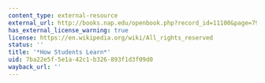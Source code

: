 ```yaml
---
content_type: external-resource
external_url: http://books.nap.edu/openbook.php?record_id=11100&page=79
has_external_license_warning: true
license: https://en.wikipedia.org/wiki/All_rights_reserved
status: ''
title: '*How Students Learn*'
uid: 7ba22e5f-5e1a-42c1-b326-893f1d3f09d0
wayback_url: ''
---
```

